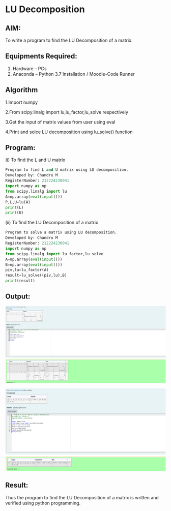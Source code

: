 # LU Decomposition 

## AIM:
To write a program to find the LU Decomposition of a matrix.

## Equipments Required:
1. Hardware – PCs
2. Anaconda – Python 3.7 Installation / Moodle-Code Runner

## Algorithm

1.Import numpy

2.From scipy.linalg import lu,lu_factor,lu_solve respectively

3.Get the input of matrix values from user using eval

4.Print and solce LU decomposition using lu_solve() function 

## Program:
(i) To find the L and U matrix
```python
Program to find L and U matrix using LU decomposition.
Developed by: Chandru M 
RegisterNumber: 212224230041
import numpy as np
from scipy.linalg import lu
A=np.array(eval(input()))
P,L,U=lu(A)
print(L)
print(U)
```
(ii) To find the LU Decomposition of a matrix
```python
Program to solve a matrix using LU decomposition.
Developed by: Chandru M
RegisterNumber: 212224230041
import numpy as np
from scipy.linalg import lu_factor,lu_solve
A=np.array(eval(input()))
B=np.array(eval(input()))
piv,lu=lu_factor(A)
result=lu_solve((piv,lu),B)
print(result)
```

## Output:

![output1](image-2.png)

![output2](image-1.png)

## Result:
Thus the program to find the LU Decomposition of a matrix is written and verified using python programming.

